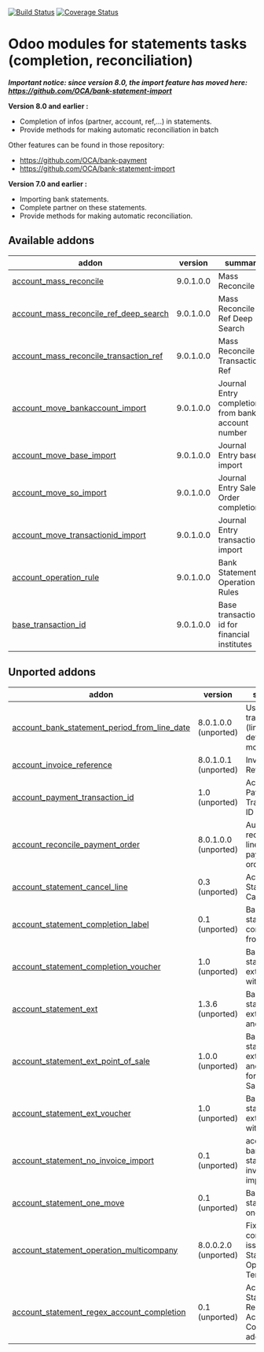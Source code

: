 [![Build Status](https://travis-ci.org/OCA/bank-statement-reconcile.svg?branch=9.0)](https://travis-ci.org/OCA/bank-statement-reconcile)
[![Coverage Status](https://coveralls.io/repos/OCA/bank-statement-reconcile/badge.png?branch=9.0)](https://coveralls.io/r/OCA/bank-statement-reconcile?branch=9.0)

Odoo modules for statements tasks (completion, reconciliation)
==============================================================

***Important notice: since version 8.0, the import feature has moved here: https://github.com/OCA/bank-statement-import***


__Version 8.0 and earlier :__

* Completion of infos (partner, account, ref,...) in statements.
* Provide methods for making automatic reconciliation in batch

Other features can be found in those repository:
* https://github.com/OCA/bank-payment
* https://github.com/OCA/bank-statement-import

__Version 7.0 and earlier :__

* Importing bank statements.
* Complete partner on these statements.
* Provide methods for making automatic reconciliation.


[//]: # (addons)

Available addons
----------------
addon | version | summary
--- | --- | ---
[account_mass_reconcile](account_mass_reconcile/) | 9.0.1.0.0 | Mass Reconcile
[account_mass_reconcile_ref_deep_search](account_mass_reconcile_ref_deep_search/) | 9.0.1.0.0 | Mass Reconcile Ref Deep Search
[account_mass_reconcile_transaction_ref](account_mass_reconcile_transaction_ref/) | 9.0.1.0.0 | Mass Reconcile Transaction Ref
[account_move_bankaccount_import](account_move_bankaccount_import/) | 9.0.1.0.0 | Journal Entry completion from bank account number
[account_move_base_import](account_move_base_import/) | 9.0.1.0.0 | Journal Entry base import
[account_move_so_import](account_move_so_import/) | 9.0.1.0.0 | Journal Entry Sale Order completion
[account_move_transactionid_import](account_move_transactionid_import/) | 9.0.1.0.0 | Journal Entry transactionID import
[account_operation_rule](account_operation_rule/) | 9.0.1.0.0 | Bank Statement Operation Rules
[base_transaction_id](base_transaction_id/) | 9.0.1.0.0 | Base transaction id for financial institutes


Unported addons
---------------
addon | version | summary
--- | --- | ---
[account_bank_statement_period_from_line_date](account_bank_statement_period_from_line_date/) | 8.0.1.0.0 (unported) | Use bank transaction (line) date to determine move period
[account_invoice_reference](account_invoice_reference/) | 8.0.1.0.1 (unported) | Invoices Reference
[account_payment_transaction_id](account_payment_transaction_id/) | 1.0 (unported) | Account Payment - Transaction ID
[account_reconcile_payment_order](account_reconcile_payment_order/) | 8.0.1.0.0 (unported) | Automatically reconcile all lines from payment orders
[account_statement_cancel_line](account_statement_cancel_line/) | 0.3 (unported) | Account Statement Cancel Line
[account_statement_completion_label](account_statement_completion_label/) | 0.1 (unported) | Bank statement completion from label
[account_statement_completion_voucher](account_statement_completion_voucher/) | 1.0 (unported) | Bank statement extension with voucher
[account_statement_ext](account_statement_ext/) | 1.3.6 (unported) | Bank statement extension and profiles
[account_statement_ext_point_of_sale](account_statement_ext_point_of_sale/) | 1.0.0 (unported) | Bank statement extension and profiles for Point of Sale
[account_statement_ext_voucher](account_statement_ext_voucher/) | 1.0 (unported) | Bank statement extension with voucher
[account_statement_no_invoice_import](account_statement_no_invoice_import/) | 0.1 (unported) | account bank statement no invoice import
[account_statement_one_move](account_statement_one_move/) | 0.1 (unported) | Bank statement one move
[account_statement_operation_multicompany](account_statement_operation_multicompany/) | 8.0.0.2.0 (unported) | Fix multi-company issue on Statement Operation Templates
[account_statement_regex_account_completion](account_statement_regex_account_completion/) | 0.1 (unported) | Account Statement Regex Account Completion addon

[//]: # (end addons)
